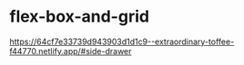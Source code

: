 # flex-box-and-grid
https://64cf7e33739d943903d1d1c9--extraordinary-toffee-f44770.netlify.app/#side-drawer
